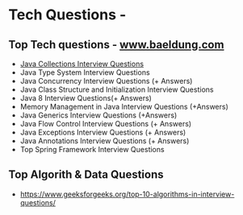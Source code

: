 # Tech Questions - 

## Top Tech questions - www.baeldung.com

- [Java Collections Interview Questions](https://www.baeldung.com/java-collections-interview-questions)
- Java Type System Interview Questions
- Java Concurrency Interview Questions (+ Answers)
- Java Class Structure and Initialization Interview Questions
- Java 8 Interview Questions(+ Answers)
- Memory Management in Java Interview Questions (+Answers)
- Java Generics Interview Questions (+Answers)
- Java Flow Control Interview Questions (+ Answers)
- Java Exceptions Interview Questions (+ Answers)
- Java Annotations Interview Questions (+ Answers)
- Top Spring Framework Interview Questions

## Top Algorith & Data Questions
- https://www.geeksforgeeks.org/top-10-algorithms-in-interview-questions/

